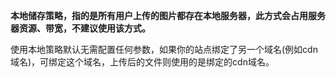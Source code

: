 **本地储存策略，指的是所有用户上传的图片都存在本地服务器，此方式会占用服务器资源、带宽，不建议使用该方式。**

使用本地策略默认无需配置任何参数，如果你的站点绑定了另一个域名(例如cdn域名)，可绑定这个域名，上传后的文件则使用的是绑定的cdn域名。